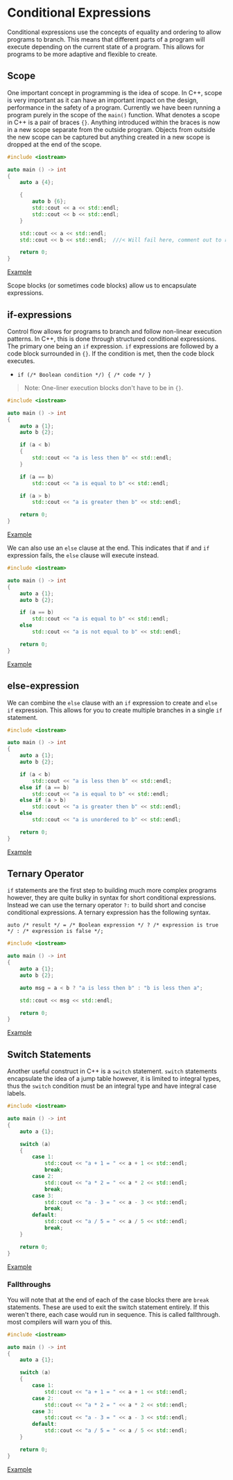 # Conditional Expressions

Conditional expressions use the concepts of equality and ordering to allow programs to branch. This means that different parts of a program will execute depending on the current state of a program. This allows for programs to be more adaptive and flexible to create.

## Scope

One important concept in programming is the idea of scope. In C++, scope is very important as it can have an important impact on the design, performance in the safety of a program. Currently we have been running a program purely in the scope of the `main()` function. What denotes a scope in C++ is a pair of braces `{}`. Anything introduced within the braces is now in a new scope separate from the outside program. Objects from outside the new scope can be captured but anything created in a new scope is dropped at the end of the scope.

```cxx
#include <iostream>

auto main () -> int
{
    auto a {4};

    {
        auto b {6};
        std::cout << a << std::endl;
        std::cout << b << std::endl;
    }

    std::cout << a << std::endl;
    std::cout << b << std::endl;  ///< Will fail here, comment out to run

    return 0;
}
```

[Example](https://www.godbolt.org/z/57hne667f)

Scope blocks (or sometimes code blocks) allow us to encapsulate expressions.

## if-expressions

Control flow allows for programs to branch and follow non-linear execution patterns. In C++, this is done through structured conditional expressions. The primary one being an `if` expression. `if` expressions are followed by a code block surrounded in `{}`. If the condition is met, then the code block executes.

- `if (/* Boolean condition */) { /* code */ }`

> Note: One-liner execution blocks don't have to be in `{}`.

```cxx
#include <iostream>

auto main () -> int
{
    auto a {1};
    auto b {2};

    if (a < b)
    {
        std::cout << "a is less then b" << std::endl;
    }

    if (a == b)
        std::cout << "a is equal to b" << std::endl;

    if (a > b)
        std::cout << "a is greater then b" << std::endl;

    return 0;
}
```

[Example](https://www.godbolt.org/z/4dK3P17ax)

We can also use an `else` clause at the end. This indicates that if and `if` expression fails, the `else` clause will execute instead.

```cxx
#include <iostream>

auto main () -> int
{
    auto a {1};
    auto b {2};

    if (a == b)
        std::cout << "a is equal to b" << std::endl;
    else
        std::cout << "a is not equal to b" << std::endl;

    return 0;
}
```

[Example](https://www.godbolt.org/z/31TcjvYrP)

## else-expression

We can combine the `else` clause with an `if` expression to create and `else if` expression. This allows for you to create multiple branches in a single `if` statement.

```cxx
#include <iostream>

auto main () -> int
{
    auto a {1};
    auto b {2};

    if (a < b)
        std::cout << "a is less then b" << std::endl;
    else if (a == b)
        std::cout << "a is equal to b" << std::endl;
    else if (a > b)
        std::cout << "a is greater then b" << std::endl;
    else
        std::cout << "a is unordered to b" << std::endl;

    return 0;
}
```

[Example](https://www.godbolt.org/z/Md3Mfx3MK)

## Ternary Operator

`if` statements are the first step to building much more complex programs however, they are quite bulky in syntax for short conditional expressions. Instead we can use the ternary operator `?:` to build short and concise conditional expressions. A ternary expression has the following syntax.

`auto /* result */ = /* Boolean expression */ ? /* expression is true */ : /* expression is false */;`

```cxx
#include <iostream>

auto main () -> int
{
    auto a {1};
    auto b {2};

    auto msg = a < b ? "a is less then b" : "b is less then a";

    std::cout << msg << std::endl;

    return 0;
}
```

[Example](https://www.godbolt.org/z/4n4xYh7T8)

## Switch Statements

Another useful construct in C++ is a `switch` statement. `switch` statements encapsulate the idea of a jump table however, it is limited to integral types, thus the `switch` condition must be an integral type and have integral case labels.

```cxx
#include <iostream>

auto main () -> int
{
    auto a {1};

    switch (a)
    {
        case 1:
            std::cout << "a + 1 = " << a + 1 << std::endl;
            break;
        case 2:
            std::cout << "a * 2 = " << a * 2 << std::endl;
            break;
        case 3:
            std::cout << "a - 3 = " << a - 3 << std::endl;
            break;
        default:
            std::cout << "a / 5 = " << a / 5 << std::endl;
            break;
    }

    return 0;
}
```

[Example](https://www.godbolt.org/z/nz6TYWodK)

### Fallthroughs

You will note that at the end of each of the case blocks there are `break` statements. These are used to exit the switch statement entirely. If this weren't there, each case would run in sequence. This is called fallthrough. most compilers will warn you of this.

```cxx
#include <iostream>

auto main () -> int
{
    auto a {1};

    switch (a)
    {
        case 1:
            std::cout << "a + 1 = " << a + 1 << std::endl;
        case 2:
            std::cout << "a * 2 = " << a * 2 << std::endl;
        case 3:
            std::cout << "a - 3 = " << a - 3 << std::endl;
        default:
            std::cout << "a / 5 = " << a / 5 << std::endl;
    }

    return 0;
}
```

[Example](https://www.godbolt.org/z/9oEfYrMMq)

